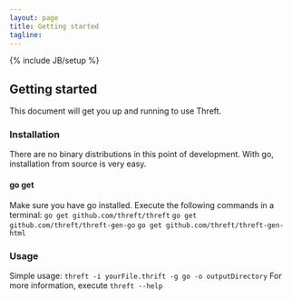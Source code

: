```yaml
---
layout: page
title: Getting started
tagline: 
---
```

{% include JB/setup %}

## Getting started
This document will get you up and running to use Threft.

### Installation
There are no binary distributions in this point of development. With go, installation from source is very easy.
#### go get
Make sure you have go installed.
Execute the following commands in a terminal:
`go get github.com/threft/threft`
`go get github.com/threft/threft-gen-go`
`go get github.com/threft/threft-gen-html`

### Usage
Simple usage:
`threft -i yourFile.thrift -g go -o outputDirectory`
For more information, execute `threft --help`